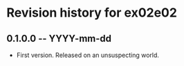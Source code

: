 # Revision history for ex02e02

## 0.1.0.0 -- YYYY-mm-dd

* First version. Released on an unsuspecting world.

